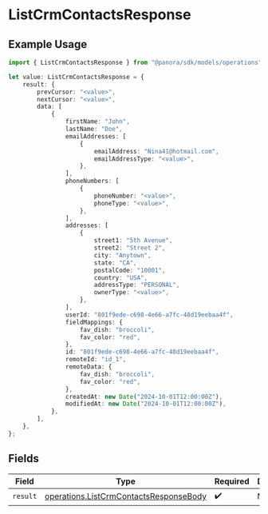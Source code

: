 # ListCrmContactsResponse

## Example Usage

```typescript
import { ListCrmContactsResponse } from "@panora/sdk/models/operations";

let value: ListCrmContactsResponse = {
    result: {
        prevCursor: "<value>",
        nextCursor: "<value>",
        data: [
            {
                firstName: "John",
                lastName: "Doe",
                emailAddresses: [
                    {
                        emailAddress: "Nina41@hotmail.com",
                        emailAddressType: "<value>",
                    },
                ],
                phoneNumbers: [
                    {
                        phoneNumber: "<value>",
                        phoneType: "<value>",
                    },
                ],
                addresses: [
                    {
                        street1: "5th Avenue",
                        street2: "Street 2",
                        city: "Anytown",
                        state: "CA",
                        postalCode: "10001",
                        country: "USA",
                        addressType: "PERSONAL",
                        ownerType: "<value>",
                    },
                ],
                userId: "801f9ede-c698-4e66-a7fc-48d19eebaa4f",
                fieldMappings: {
                    fav_dish: "broccoli",
                    fav_color: "red",
                },
                id: "801f9ede-c698-4e66-a7fc-48d19eebaa4f",
                remoteId: "id_1",
                remoteData: {
                    fav_dish: "broccoli",
                    fav_color: "red",
                },
                createdAt: new Date("2024-10-01T12:00:00Z"),
                modifiedAt: new Date("2024-10-01T12:00:00Z"),
            },
        ],
    },
};
```

## Fields

| Field                                                                                            | Type                                                                                             | Required                                                                                         | Description                                                                                      |
| ------------------------------------------------------------------------------------------------ | ------------------------------------------------------------------------------------------------ | ------------------------------------------------------------------------------------------------ | ------------------------------------------------------------------------------------------------ |
| `result`                                                                                         | [operations.ListCrmContactsResponseBody](../../models/operations/listcrmcontactsresponsebody.md) | :heavy_check_mark:                                                                               | N/A                                                                                              |